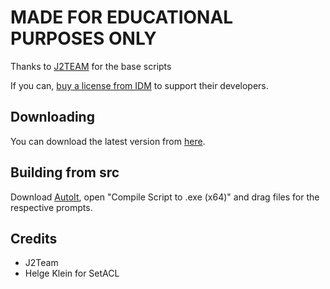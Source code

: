 # MADE FOR EDUCATIONAL PURPOSES ONLY
Thanks to [J2TEAM](https://github.com/J2TEAM) for the base scripts

If you can, [buy a license from IDM](https://secure.internetdownloadmanager.com/buy_idm.html) to support their developers.

## Downloading

You can download the latest version from [here](https://github.com/coolgoagle/idm-trial-reset/releases/latest).

## Building from src
Download [AutoIt](https://www.autoitscript.com/site/autoit/downloads), open "Compile Script to .exe (x64)" and drag files for the respective prompts.

## Credits

- J2Team
- Helge Klein for SetACL
